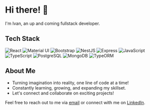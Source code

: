 # Hi there! 👋

I'm Ivan, an up and coming fullstack developer.

## Tech Stack

![React](https://img.shields.io/badge/-React-61DAFB?logo=react&logoColor=white&style=flat-square) ![Material UI](https://img.shields.io/badge/-Material_UI-0081CB?logo=material-ui&logoColor=white&style=flat-square) ![Bootstrap](https://img.shields.io/badge/-Bootstrap-7952B3?logo=bootstrap&logoColor=white&style=flat-square) ![NestJS](https://img.shields.io/badge/-NestJS-E0234E?logo=nestjs&logoColor=white&style=flat-square) ![Express](https://img.shields.io/badge/-Express-000000?logo=express&logoColor=white&style=flat-square) ![JavaScript](https://img.shields.io/badge/-JavaScript-F7DF1E?logo=javascript&logoColor=white&style=flat-square) ![TypeScript](https://img.shields.io/badge/-TypeScript-007ACC?logo=typescript&logoColor=white&style=flat-square) ![PostgreSQL](https://img.shields.io/badge/-PostgreSQL-336791?logo=postgresql&logoColor=white&style=flat-square) ![MongoDB](https://img.shields.io/badge/-MongoDB-47A248?logo=mongodb&logoColor=white&style=flat-square) ![TypeORM](https://img.shields.io/badge/-TypeORM-F7DF1E?logo=typeorm&logoColor=white&style=flat-square)

## About Me

- Turning imagination into reality, one line of code at a time!
- Constantly learning, growing, and expanding my skillset.
- Let's connect and collaborate on exciting projects!

Feel free to reach out to me via [email](mailto:ivan.apostolovski@gmail.com) or connect with me on [LinkedIn](https://www.linkedin.com/in/ivan-apostolovski-22b361211/).

